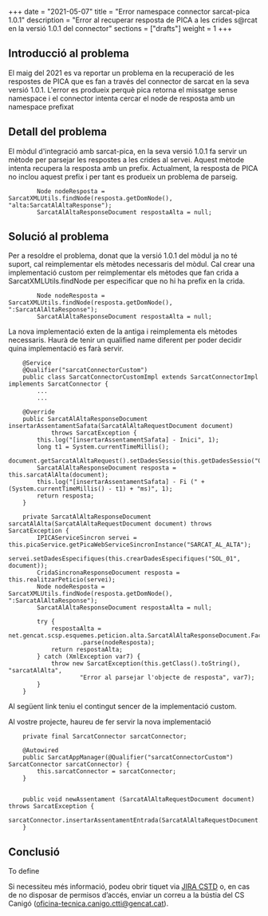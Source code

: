 +++
date        = "2021-05-07"
title       = "Error namespace connector sarcat-pica 1.0.1"
description = "Error al recuperar resposta de PICA a les crides s@rcat en la versió 1.0.1 del connector"
sections    = ["drafts"]
weight      = 1
+++

## Introducció al problema

El maig del 2021 es va reportar un problema en la recuperació de les respostes de PICA que es fan a través del connector de sarcat en la seva versió 1.0.1. L'error es produeix perquè pica retorna el missatge sense namespace i el connector intenta cercar el node de resposta amb un namespace prefixat

## Detall del problema

El mòdul d'integració amb sarcat-pica, en la seva versió 1.0.1 fa servir un mètode per parsejar les respostes a les crides al servei. Aquest mètode intenta recupera la resposta amb un prefix. Actualment, la resposta de PICA no inclou aquest prefix i per tant es produeix un problema de parseig.

```
		Node nodeResposta = SarcatXMLUtils.findNode(resposta.getDomNode(), "alta:SarcatAlAltaResponse");
		SarcatAlAltaResponseDocument respostaAlta = null;
```

## Solució al problema

Per a resoldre el problema, donat que la versió 1.0.1 del mòdul ja no té suport, cal reimplementar els mètodes necessaris del mòdul.
Cal crear una implementació custom per reimplementar els mètodes que fan crida a SarcatXMLUtils.findNode per especificar que no hi ha prefix en la crida.

```
		Node nodeResposta = SarcatXMLUtils.findNode(resposta.getDomNode(), ":SarcatAlAltaResponse");
		SarcatAlAltaResponseDocument respostaAlta = null;
```

La nova implementació exten de la antiga i reimplementa els mètodes necessaris. Haurà de tenir un qualified name diferent per poder decidir quina implementació es farà servir.

```
    @Service
    @Qualifier("sarcatConnectorCustom")
    public class SarcatConnectorCustomImpl extends SarcatConnectorImpl implements SarcatConnector {
        ...
        ...

	@Override
	public SarcatAlAltaResponseDocument insertarAssentamentSafata(SarcatAlAltaRequestDocument document)
			throws SarcatException {
		this.log("[insertarAssentamentSafata] - Inici", 1);
		long t1 = System.currentTimeMillis();
		document.getSarcatAlAltaRequest().setDadesSessio(this.getDadesSessio("OP_INSERTAR_ASSENTAMENTS_SAFATA"));
		SarcatAlAltaResponseDocument resposta = this.sarcatAlAlta(document);
		this.log("[insertarAssentamentSafata] - Fi (" + (System.currentTimeMillis() - t1) + "ms)", 1);
		return resposta;
	}

	private SarcatAlAltaResponseDocument sarcatAlAlta(SarcatAlAltaRequestDocument document) throws SarcatException {
		IPICAServiceSincron servei = this.picaService.getPicaWebServiceSincronInstance("SARCAT_AL_ALTA");
		servei.setDadesEspecifiques(this.crearDadesEspecifiques("SOL_01", document));
		CridaSincronaResponseDocument resposta = this.realitzarPeticio(servei);
		Node nodeResposta = SarcatXMLUtils.findNode(resposta.getDomNode(), ":SarcatAlAltaResponse");
		SarcatAlAltaResponseDocument respostaAlta = null;

		try {
			respostaAlta = net.gencat.scsp.esquemes.peticion.alta.SarcatAlAltaResponseDocument.Factory
					.parse(nodeResposta);
			return respostaAlta;
		} catch (XmlException var7) {
			throw new SarcatException(this.getClass().toString(), "sarcatAlAlta",
					"Error al parsejar l'objecte de resposta", var7);
		}
	}
```
Al següent link teniu el contingut sencer de la implementació custom.

Al vostre projecte, haureu de fer servir la nova implementació
```
	private final SarcatConnector sarcatConnector;

	@Autowired
	public SarcatAppManager(@Qualifier("sarcatConnectorCustom") SarcatConnector sarcatConnector) {
		this.sarcatConnector = sarcatConnector;
	}
	
	
	public void newAssentament (SarcatAlAltaRequestDocument document) throws SarcatException {
		sarcatConnector.insertarAssentamentEntrada(SarcatAlAltaRequestDocument.Factory.newInstance());
	}
```

## Conclusió

To define


Si necessiteu més informació, podeu obrir tiquet via [JIRA CSTD](https://cstd.ctti.gencat.cat/jiracstd/projects/CAN) o, en cas de no disposar de permisos d’accés, enviar un correu a la bústia del CS Canigó (oficina-tecnica.canigo.ctti@gencat.cat).